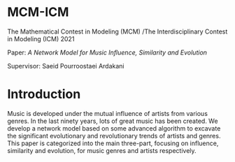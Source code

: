 # MCM-ICM
The Mathematical Contest in Modeling (MCM) /The Interdisciplinary Contest in Modeling (ICM) 2021

Paper: *A Network Model for Music Influence, Similarity and Evolution*

Supervisor: Saeid Pourroostaei Ardakani

# Introduction

Music is developed under the mutual influence of artists from various genres. In the last ninety
years, lots of great music has been created. We develop a network model based on some advanced
algorithm to excavate the significant evolutionary and revolutionary trends of artists and genres.
This paper is categorized into the main three-part, focusing on influence, similarity and evolution, for
music genres and artists respectively.
